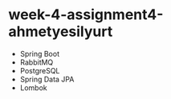 # week-4-assignment4-ahmetyesilyurt

- Spring Boot
- RabbitMQ
- PostgreSQL
- Spring Data JPA
- Lombok
